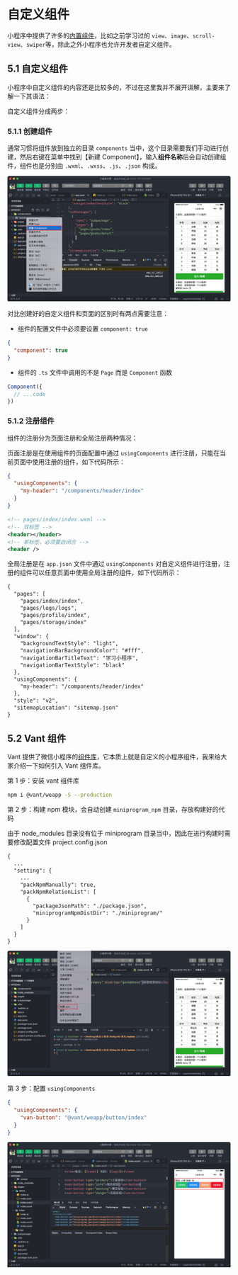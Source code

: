 # 自定义组件

小程序中提供了许多的[内置组件](https://developers.weixin.qq.com/miniprogram/dev/component/)，比如之前学习过的 `view`、`image`、`scroll-view`、`swiper`等，除此之外小程序也允许开发者自定义组件。

## 5.1 自定义组件

小程序中自定义组件的内容还是比较多的，不过在这里我并不展开讲解，主要来了解一下其语法：

自定义组件分成两步：

### 5.1.1 创建组件

通常习惯将组件放到独立的目录 `components` 当中，这个目录需要我们手动进行创建，然后右键在菜单中找到【新建 Component】，输入**组件名称**后会自动创建组件，组件也是分别由 `.wxml`、`.wxss`、`.js`、`.json` 构成。

![创建组件](./assets/component/picture_1.jpg)

对比创建好的自定义组件和页面的区别时有两点需要注意：

- 组件的配置文件中必须要设置 `component: true`

```json
{
  "component": true
}
```

- 组件的 `.ts` 文件中调用的不是 `Page` 而是 `Component` 函数

```typescript
Component({
  // ...code
})
```

### 5.1.2 注册组件

组件的注册分为页面注册和全局注册两种情况：

页面注册是在使用组件的页面配置中通过 `usingComponents` 进行注册，只能在当前页面中使用注册的组件，如下代码所示：

```json
{
  "usingComponents": {
    "my-header": "/components/header/index"
  }
}
```

```xml
<!-- pages/index/index.wxml -->
<!-- 双标签 -->
<header></header>
<!-- 单标签，必须要自闭合 -->
<header />
```

全局注册是在 `app.json` 文件中通过 `usingComponents` 对自定义组件进行注册，注册的组件可以任意页面中使用全局注册的组件，如下代码所示：

```json{14-16}
{
  "pages": [
    "pages/index/index",
    "pages/logs/logs",
    "pages/profile/index",
    "pages/storage/index"
  ],
  "window": {
    "backgroundTextStyle": "light",
    "navigationBarBackgroundColor": "#fff",
    "navigationBarTitleText": "学习小程序",
    "navigationBarTextStyle": "black"
  },
  "usingComponents": {
    "my-header": "/components/header/index"
  },
  "style": "v2",
  "sitemapLocation": "sitemap.json"
}
```

## 5.2 Vant 组件

Vant 提供了微信小程序的[组件库](https://vant-contrib.gitee.io/vant-weapp/#/home)，它本质上就是自定义的小程序组件，我来给大家介绍一下如何引入 Vant 组件库。

第 1 步：安装 vant 组件库

```bash
npm i @vant/weapp -S --production
```

第 2 步：构建 npm 模块，会自动创建 `miniprogram_npm` 目录，存放构建好的代码

由于 node_modules 目录没有位于 miniprogram 目录当中，因此在进行构建时需要修改配置文件 project.config.json

```json{3,5-11}
{
  ...
  "setting": {
    ...
    "packNpmManually": true,
    "packNpmRelationList": [
      {
        "packageJsonPath": "./package.json",
        "miniprogramNpmDistDir": "./miniprogram/"
      }
    ]
  }
}
```

![构建npm](./assets/component/picture_3.jpg)

第 3 步：配置 `usingComponents`

```json
{
  "usingComponents": {
    "van-button": "@vant/weapp/button/index"
  }
}
```

![](./assets/component/picture_5.jpg)

